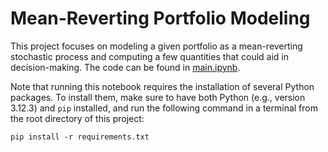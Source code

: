 # Mean-Reverting Portfolio Modeling

This project focuses on modeling a given portfolio as a mean-reverting stochastic process and computing a few quantities that could aid in decision-making. The code can be found in [main.ipynb](src/main.ipynb). 

Note that running this notebook requires the installation of several Python packages. To install them, make sure to have both Python (e.g., version 3.12.3) and `pip` installed, and run the following command in a terminal from the root directory of this project:

```
pip install -r requirements.txt
```
